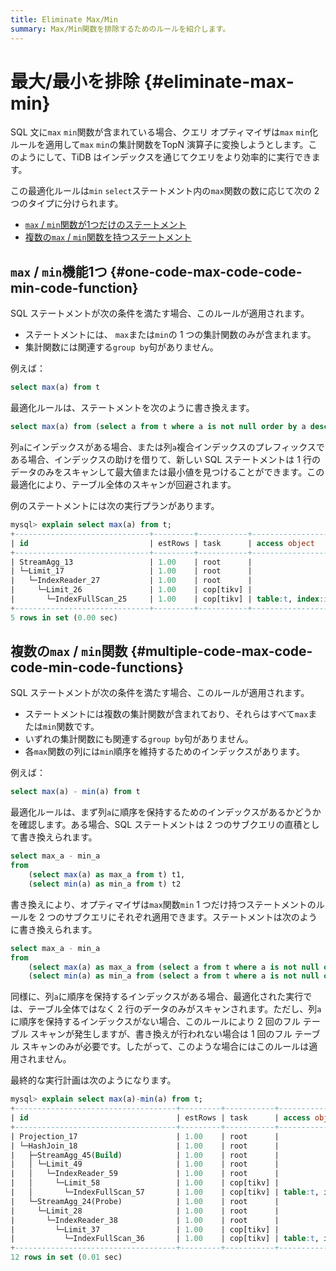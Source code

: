 ```yaml
---
title: Eliminate Max/Min
summary: Max/Min関数を排除するためのルールを紹介します。
---
```


# 最大/最小を排除 {#eliminate-max-min}

SQL 文に`max` `min`関数が含まれている場合、クエリ オプティマイザは`max` `min`化ルールを適用して`max` `min`の集計関数をTopN 演算子に変換しようとします。このようにして、TiDB はインデックスを通じてクエリをより効率的に実行できます。

この最適化ルールは`min` `select`ステートメント内の`max`関数の数に応じて次の 2 つのタイプに分けられます。

-   [`max` / `min`関数が1つだけのステートメント](#one-maxmin-function)
-   [複数の`max` / `min`関数を持つステートメント](#multiple-maxmin-functions)

## <code>max</code> / <code>min</code>機能1つ {#one-code-max-code-code-min-code-function}

SQL ステートメントが次の条件を満たす場合、このルールが適用されます。

-   ステートメントには、 `max`または`min`の 1 つの集計関数のみが含まれます。
-   集計関数には関連する`group by`句がありません。

例えば：

```sql
select max(a) from t
```

最適化ルールは、ステートメントを次のように書き換えます。

```sql
select max(a) from (select a from t where a is not null order by a desc limit 1) t
```

列`a`にインデックスがある場合、または列`a`複合インデックスのプレフィックスである場合、インデックスの助けを借りて、新しい SQL ステートメントは 1 行のデータのみをスキャンして最大値または最小値を見つけることができます。この最適化により、テーブル全体のスキャンが回避されます。

例のステートメントには次の実行プランがあります。

```sql
mysql> explain select max(a) from t;
+------------------------------+---------+-----------+-------------------------+-------------------------------------+
| id                           | estRows | task      | access object           | operator info                       |
+------------------------------+---------+-----------+-------------------------+-------------------------------------+
| StreamAgg_13                 | 1.00    | root      |                         | funcs:max(test.t.a)->Column#4       |
| └─Limit_17                   | 1.00    | root      |                         | offset:0, count:1                   |
|   └─IndexReader_27           | 1.00    | root      |                         | index:Limit_26                      |
|     └─Limit_26               | 1.00    | cop[tikv] |                         | offset:0, count:1                   |
|       └─IndexFullScan_25     | 1.00    | cop[tikv] | table:t, index:idx_a(a) | keep order:true, desc, stats:pseudo |
+------------------------------+---------+-----------+-------------------------+-------------------------------------+
5 rows in set (0.00 sec)
```

## 複数の<code>max</code> / <code>min</code>関数 {#multiple-code-max-code-code-min-code-functions}

SQL ステートメントが次の条件を満たす場合、このルールが適用されます。

-   ステートメントには複数の集計関数が含まれており、それらはすべて`max`または`min`関数です。
-   いずれの集計関数にも関連する`group by`句がありません。
-   各`max`関数の列には`min`順序を維持するためのインデックスがあります。

例えば：

```sql
select max(a) - min(a) from t
```

最適化ルールは、まず列`a`に順序を保持するためのインデックスがあるかどうかを確認します。ある場合、SQL ステートメントは 2 つのサブクエリの直積として書き換えられます。

```sql
select max_a - min_a
from
    (select max(a) as max_a from t) t1,
    (select min(a) as min_a from t) t2
```

書き換えにより、オプティマイザは`max`関数`min` 1 つだけ持つステートメントのルールを 2 つのサブクエリにそれぞれ適用できます。ステートメントは次のように書き換えられます。

```sql
select max_a - min_a
from
    (select max(a) as max_a from (select a from t where a is not null order by a desc limit 1) t) t1,
    (select min(a) as min_a from (select a from t where a is not null order by a asc limit 1) t) t2
```

同様に、列`a`に順序を保持するインデックスがある場合、最適化された実行では、テーブル全体ではなく 2 行のデータのみがスキャンされます。ただし、列`a`に順序を保持するインデックスがない場合、このルールにより 2 回のフル テーブル スキャンが発生しますが、書き換えが行われない場合は 1 回のフル テーブル スキャンのみが必要です。したがって、このような場合にはこのルールは適用されません。

最終的な実行計画は次のようになります。

```sql
mysql> explain select max(a)-min(a) from t;
+------------------------------------+---------+-----------+-------------------------+-------------------------------------+
| id                                 | estRows | task      | access object           | operator info                       |
+------------------------------------+---------+-----------+-------------------------+-------------------------------------+
| Projection_17                      | 1.00    | root      |                         | minus(Column#4, Column#5)->Column#6 |
| └─HashJoin_18                      | 1.00    | root      |                         | CARTESIAN inner join                |
|   ├─StreamAgg_45(Build)            | 1.00    | root      |                         | funcs:min(test.t.a)->Column#5       |
|   │ └─Limit_49                     | 1.00    | root      |                         | offset:0, count:1                   |
|   │   └─IndexReader_59             | 1.00    | root      |                         | index:Limit_58                      |
|   │     └─Limit_58                 | 1.00    | cop[tikv] |                         | offset:0, count:1                   |
|   │       └─IndexFullScan_57       | 1.00    | cop[tikv] | table:t, index:idx_a(a) | keep order:true, stats:pseudo       |
|   └─StreamAgg_24(Probe)            | 1.00    | root      |                         | funcs:max(test.t.a)->Column#4       |
|     └─Limit_28                     | 1.00    | root      |                         | offset:0, count:1                   |
|       └─IndexReader_38             | 1.00    | root      |                         | index:Limit_37                      |
|         └─Limit_37                 | 1.00    | cop[tikv] |                         | offset:0, count:1                   |
|           └─IndexFullScan_36       | 1.00    | cop[tikv] | table:t, index:idx_a(a) | keep order:true, desc, stats:pseudo |
+------------------------------------+---------+-----------+-------------------------+-------------------------------------+
12 rows in set (0.01 sec)
```
